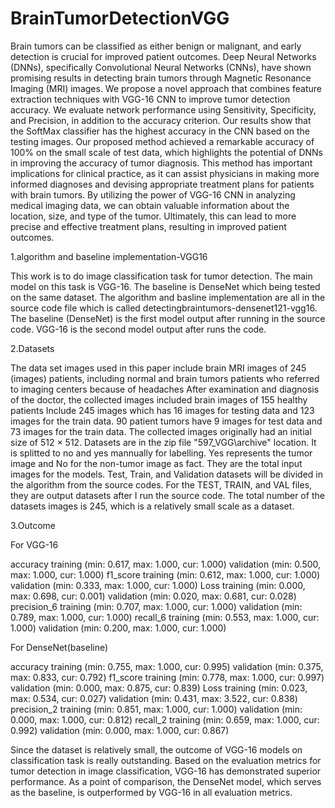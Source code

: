# BrainTumorDetectionVGG
Brain tumors can be classified as either benign or malignant, and early detection is crucial for improved patient outcomes. Deep Neural Networks (DNNs), specifically Convolutional Neural Networks (CNNs), have shown promising results in detecting brain tumors through Magnetic Resonance Imaging (MRI) images. We propose a novel approach that combines feature extraction techniques with VGG-16 CNN to improve tumor detection accuracy. We evaluate network performance using Sensitivity, Specificity, and Precision, in addition to the accuracy criterion. Our results show that the SoftMax classifier has the highest accuracy in the CNN based on the testing images. Our proposed method achieved a remarkable accuracy of 100% on the small scale of test data, which highlights the potential of DNNs in improving the accuracy of tumor diagnosis. This method has important implications for clinical practice, as it can assist physicians in making more informed diagnoses and devising appropriate treatment plans for patients with brain tumors. By utilizing the power of VGG-16 CNN in analyzing medical imaging data, we can obtain valuable information about the location, size, and type of the tumor. Ultimately, this can lead to more precise and effective treatment plans, resulting in improved patient outcomes.

1.algorithm and baseline implementation-VGG16

This work is to do image classification task for tumor detection. The main model on this task is VGG-16.
The baseline is DenseNet which being tested on the same dataset. 
The algorithm and basline implementation 
are all in the source code file which is called detectingbraintumors-densenet121-vgg16. 
The baseline (DenseNet) is the first model output after running in the source code. 
VGG-16 is the second model output after runs the code. 

2.Datasets

The data set images used in this paper include brain MRI images of 245 (images) patients, 
including normal and brain tumors patients who referred to imaging centers because of headaches 
After examination and diagnosis of the doctor, 
the collected images included brain images of 155 healthy patients Include 245 images which has 16 images 
for testing data and 123 images for the train data. 90 patient tumors have 9 images for test data and 73 images
for the train data. The collected images originally had an initial size of 512 × 512.
Datasets are in the zip file "597_VGG\archive" location. It is splitted to no and yes mannually for labelling.
Yes represents the tumor image and No for the non-tumor image as fact. They are the total input images for
the models. Test, Train, and Validation datasets will be divided in the algorithm from the source codes.
For the TEST, TRAIN, and VAL files, they are output datasets after I run the source code. The total number 
of the datasets images is 245, which is a relatively small scale as a dataset.

3.Outcome

For VGG-16

accuracy
	training         	 (min:    0.617, max:    1.000, cur:    1.000)
	validation       	 (min:    0.500, max:    1.000, cur:    1.000)
f1_score
	training         	 (min:    0.612, max:    1.000, cur:    1.000)
	validation       	 (min:    0.333, max:    1.000, cur:    1.000)
Loss
	training         	 (min:    0.000, max:    0.698, cur:    0.001)
	validation       	 (min:    0.020, max:    0.681, cur:    0.028)
precision_6
	training         	 (min:    0.707, max:    1.000, cur:    1.000)
	validation       	 (min:    0.789, max:    1.000, cur:    1.000)
recall_6
	training         	 (min:    0.553, max:    1.000, cur:    1.000)
	validation       	 (min:    0.200, max:    1.000, cur:    1.000)


For DenseNet(baseline)

accuracy
	training         	 (min:    0.755, max:    1.000, cur:    0.995)
	validation       	 (min:    0.375, max:    0.833, cur:    0.792)
f1_score
	training         	 (min:    0.778, max:    1.000, cur:    0.997)
	validation       	 (min:    0.000, max:    0.875, cur:    0.839)
Loss
	training         	 (min:    0.023, max:    0.534, cur:    0.027)
	validation       	 (min:    0.431, max:    3.522, cur:    0.838)
precision_2
	training         	 (min:    0.851, max:    1.000, cur:    1.000)
	validation       	 (min:    0.000, max:    1.000, cur:    0.812)
recall_2
	training         	 (min:    0.659, max:    1.000, cur:    0.992)
	validation       	 (min:    0.000, max:    1.000, cur:    0.867)

Since the dataset is relatively small, the outcome of VGG-16 models on classification task is really outstanding.
Based on the evaluation metrics for tumor detection in image classification, 
VGG-16 has demonstrated superior performance. As a point of comparison, the DenseNet model, 
which serves as the baseline, is outperformed by VGG-16 in all evaluation metrics.
